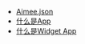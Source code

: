 * [Aimee.json](/g/sage/doc/aimeejson)
* [什么是App](/g/sage/doc/whatapp)
* [什么是Widget App](/static/sage/?name=app&version=1.0.7#/app)
